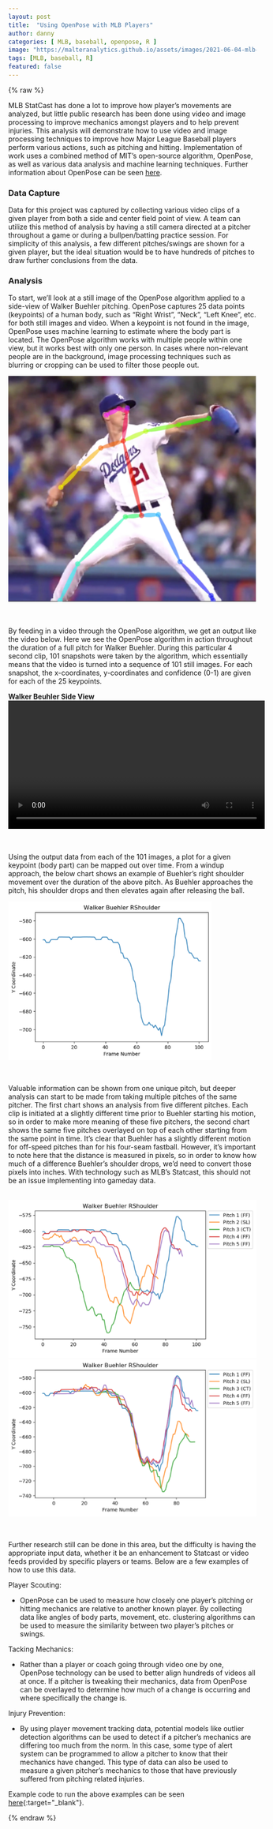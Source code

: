 ```yaml
---
layout: post
title:  "Using OpenPose with MLB Players"
author: danny
categories: [ MLB, baseball, openpose, R ]
image: "https://malteranalytics.github.io/assets/images/2021-06-04-mlb-openpose/trout.png"
tags: [MLB, baseball, R]
featured: false
---
```

  
{% raw %}

MLB StatCast has done a lot to improve how player’s movements are analyzed, but little public research has been done using video and image processing to improve mechanics amongst players and to help prevent injuries.  This analysis will demonstrate how to use video and image processing techniques to improve how Major League Baseball players perform various actions, such as pitching and hitting.  Implementation of work uses a combined method of MIT’s open-source algorithm, OpenPose, as well as various data analysis and machine learning techniques.  Further information about OpenPose can be seen [here](https://github.com/CMU-Perceptual-Computing-Lab/openpose).
  

### Data Capture

Data for this project was captured by collecting various video clips of a given player from both a side and center field point of view.  A team can utilize this method of analysis by having a still camera directed at a pitcher throughout a game or during a bullpen/batting practice session.  For simplicity of this analysis, a few different pitches/swings are shown for a given player, but the ideal situation would be to have hundreds of pitches to draw further conclusions from the data.
  
  
### Analysis 
To start, we’ll look at a still image of the OpenPose algorithm applied to a side-view of Walker Buehler pitching.  OpenPose captures 25 data points (keypoints) of a human body, such as “Right Wrist”, “Neck”, “Left Knee”, etc. for both still images and video.  When a keypoint is not found in the image, OpenPose uses machine learning to estimate where the body part is located. The OpenPose algorithm works with multiple people within one view, but it works best with only one person. In cases where non-relevant people are in the background, image processing techniques such as blurring or cropping can be used to filter those people out.


![Walker Beuhler Image](/assets/images/2021-06-04-mlb-openpose/beuhler1.png)  
  
<br>

By feeding in a video through the OpenPose algorithm, we get an output like the video below.  Here we see the OpenPose algorithm in action throughout the duration of a full pitch for Walker Buehler. During this particular 4 second clip, 101 snapshots were taken by the algorithm, which essentially means that the video is turned into a sequence of 101 still images.  For each snapshot, the x-coordinates, y-coordinates and confidence (0-1) are given for each of the 25 keypoints. 

<b>Walker Beuhler Side View</b>
<video width="520" controls>
<source src="/assets/images/2021-06-04-mlb-openpose/walker_beuhler.mp4">
</video>  

<br>
  
Using the output data from each of the 101 images, a plot for a given keypoint (body part) can be mapped out over time.  From a windup approach, the below chart shows an example of Buehler’s right shoulder movement over the duration of the above pitch.  As Buehler approaches the pitch, his shoulder drops and then elevates again after releasing the ball.

![Walker Beuhler Image](/assets/images/2021-06-04-mlb-openpose/beuhler2.png)  

<br>

Valuable information can be shown from one unique pitch, but deeper analysis can start to be made from taking multiple pitches of the same pitcher.  The first chart shows an analysis from five different pitches.  Each clip is initiated at a slightly different time prior to Buehler starting his motion, so in order to make more meaning of these five pitchers, the second chart shows the same five pitches overlayed on top of each other starting from the same point in time.  It’s clear that Buehler has a slightly different motion for off-speed pitches than for his four-seam fastball. However, it’s important to note here that the distance is measured in pixels, so in order to know how much of a difference Buehler’s shoulder drops, we’d need to convert those pixels into inches.  With technology such as MLB’s Statcast, this should not be an issue implementing into gameday data.  
<br>

![Walker Beuhler Image](/assets/images/2021-06-04-mlb-openpose/beuhler3.png)  
![Walker Beuhler Image](/assets/images/2021-06-04-mlb-openpose/beuhler4.png)  

<br>

Further research still can be done in this area, but the difficulty is having the appropriate input data, whether it be an enhancement to Statcast or video feeds provided by specific players or teams.  Below are a few examples of how to use this data.

Player Scouting:
  - OpenPose can be used to measure how closely one player’s pitching or hitting mechanics are relative to another known player. By collecting data like angles of body parts, movement, etc. clustering algorithms can be used to measure the similarity between two player’s pitches or swings.


Tacking Mechanics:
  - Rather than a player or coach going through video one by one, OpenPose technology can be used to better align hundreds of videos all at once. If a pitcher is tweaking their mechanics, data from OpenPose can be overlayed to determine how much of a change is occurring and where specifically the change is.


Injury Prevention:
  - By using player movement tracking data, potential models like outlier detection algorithms can be used to detect if a pitcher’s mechanics are differing too much from the norm. In this case, some type of alert system can be programmed to allow a pitcher to know that their mechanics have changed. This type of data can also be used to measure a given pitcher’s mechanics to those that have previously suffered from pitching related injuries.


Example code to run the above examples can be seen [here](https://github.com/malteranalytics/malteranalytics.github.io/blob/master/research/OpenPose.ipynb){:target="_blank"}.



{% endraw %}

<script>
  (function(i,s,o,g,r,a,m){i['GoogleAnalyticsObject']=r;i[r]=i[r]||function(){
  (i[r].q=i[r].q||[]).push(arguments)},i[r].l=1*new Date();a=s.createElement(o),
  m=s.getElementsByTagName(o)[0];a.async=1;a.src=g;m.parentNode.insertBefore(a,m)
  })(window,document,'script','//www.google-analytics.com/analytics.js','ga');

  ga('create', 'UA-57468410-2', 'auto');
  ga('send', 'pageview');

</script>
